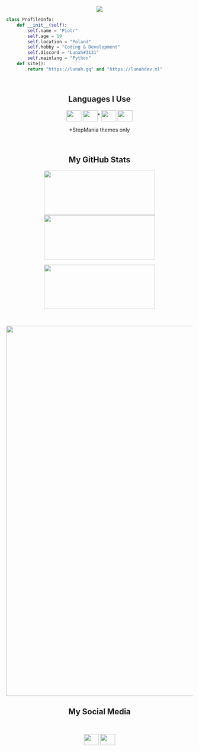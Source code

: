 <p align="center">
  <img src="https://readme-typing-svg.herokuapp.com?color=%237848E6&center=true&lines=Hi+there!+Welcome+to+my+profile!">
</p>

```py
class ProfileInfo:
    def __init__(self):
        self.name = "Piotr"
        self.age = 19
        self.location = "Poland"
        self.hobby = "Coding & Development"
        self.discord = "Lunah#3131"
        self.mainlang = "Python"
    def site():
        return "https://lunah.gq" and "https://lunahdev.ml"
```
<br>
<h2 align="center">Languages I Use</h2>
<p align="center">
  <img align="center" src="https://raw.githubusercontent.com/rahuldkjain/github-profile-readme-generator/master/src/images/icons/ProgrammingLanguages/python.svg" height="30" width="40"/>
  <img align="center" src="https://upload.wikimedia.org/wikipedia/commons/c/cf/Lua-Logo.svg" height="30" width="40"/>*
  <img align="center" src="https://raw.githubusercontent.com/rahuldkjain/github-profile-readme-generator/master/src/images/icons/Database/mongodb.svg" height="30" width="40"/>
  <img align="center" src="https://raw.githubusercontent.com/rahuldkjain/github-profile-readme-generator/master/src/images/icons/FrontendDevelopment/html.svg" height="30" width="40"/>
  <p align="center">*StepMania themes only</p>
</p>
<br>
<h2 align="center">My GitHub Stats</h2>
<p align="center">
  <img width="300px" height="120px" src="https://github-readme-stats.vercel.app/api?username=piotr25691&show_icons=true&theme=dracula&include_all_commits=true"></img>
  <img width="300px" height="120px" src="https://github-readme-stats.vercel.app/api/top-langs/?username=piotr25691&layout=compact&theme=dracula&hide=lua,xslt"></img>
</p>
<p align="center">
  <img width="300px" height="120px" src="https://github-readme-streak-stats.herokuapp.com/?user=piotr25691&theme=dracula"></img></p>
</p>
<br>
<p align="center">
  <kbd>
    <img width="1000px" src="https://cdn.discordapp.com/attachments/687694909423091806/780799991613489182/lunahub_partnerbanner.gif"></img>
  </kbd>
</p>
<h2 align="center">My Social Media</h2>
<br>
<p align="center">
  <a href="https://www.youtube.com/channel/UC_5QpuyeRp6Ymcjl9PzhO_g" target="blank"><img align="center" src="https://raw.githubusercontent.com/rahuldkjain/github-profile-readme-generator/master/src/images/icons/Social/youtube.svg" height="30" width="40" /></a>
  <a href="https://dsc.gg/lunahub" target="blank"><img align="center" src="https://raw.githubusercontent.com/rahuldkjain/github-profile-readme-generator/master/src/images/icons/Social/discord.svg" height="30" width="40" /></a>
</p>
<br>


